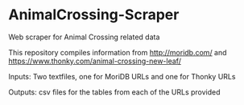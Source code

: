 # AnimalCrossing-Scraper
Web scraper for Animal Crossing related data

This repository compiles information from http://moridb.com/ and https://www.thonky.com/animal-crossing-new-leaf/

Inputs:
Two textfiles, one for MoriDB URLs and one for Thonky URLs

Outputs:
csv files for the tables from each of the URLs provided
